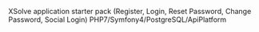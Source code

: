 
XSolve application starter pack (Register, Login, Reset Password, Change Password, Social Login) PHP7/Symfony4/PostgreSQL/ApiPlatform
